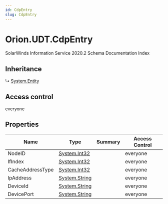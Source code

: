 ```yaml
---
id: CdpEntry
slug: CdpEntry
---
```


# Orion.UDT.CdpEntry

SolarWinds Information Service 2020.2 Schema Documentation Index

## Inheritance

↳ [System.Entity](./../System/Entity)

## Access control

everyone

## Properties

| Name | Type | Summary | Access Control |
| ------ | ------ | ------ | ------ |
| NodeID | [System.Int32](https://docs.microsoft.com/en-us/dotnet/api/system.int32) |  | everyone |
| IfIndex | [System.Int32](https://docs.microsoft.com/en-us/dotnet/api/system.int32) |  | everyone |
| CacheAddressType | [System.Int32](https://docs.microsoft.com/en-us/dotnet/api/system.int32) |  | everyone |
| IpAddress | [System.String](https://docs.microsoft.com/en-us/dotnet/api/system.string) |  | everyone |
| DeviceId | [System.String](https://docs.microsoft.com/en-us/dotnet/api/system.string) |  | everyone |
| DevicePort | [System.String](https://docs.microsoft.com/en-us/dotnet/api/system.string) |  | everyone |

